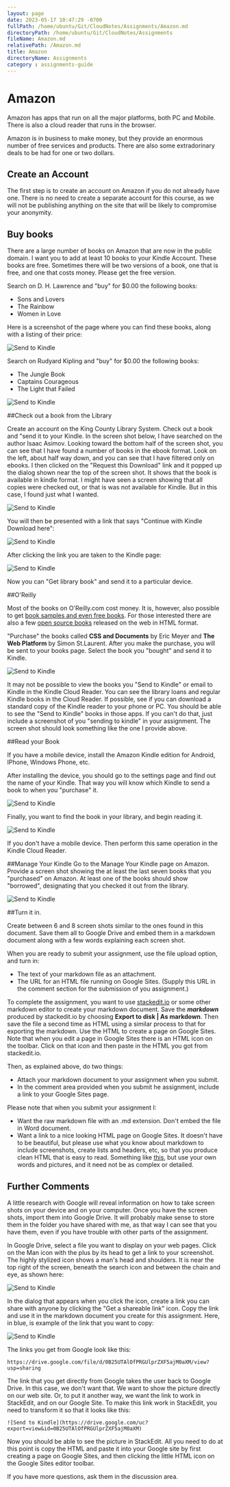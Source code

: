 ```yaml
---
layout: page
date: 2023-05-17 10:47:29 -0700
fullPath: /home/ubuntu/Git/CloudNotes/Assignments/Amazon.md
directoryPath: /home/ubuntu/Git/CloudNotes/Assignments
fileName: Amazon.md
relativePath: /Amazon.md
title: Amazon
directoryName: Assignments
category : assignments-guide
---
```


# Amazon

Amazon has apps that run on all the major platforms, both PC and Mobile. There is also a cloud reader that runs in the browser.

Amazon is in business to make money, but they provide an enormous number of free services and products. There are also some extradorinary deals to be had for one or two dollars.

## Create an Account

The first step is to create an account on Amazon if you do not already have one. There is no need to create a separate account for this course, as we will not be publishing anything on the site that will be likely to compromise your anonymity.

## Buy books

There are a large number of books on Amazon that are now in the public domain. I want you to add at least 10 books to your Kindle Account. These books are free. Sometimes there will be two versions of a book, one that is free, and one that costs money. Please get the free version.

Search on D. H. Lawrence and "buy" for $0.00 the following books:

 - Sons and Lovers
 - The Rainbow
 - Women in Love

Here is a screenshot of the page where you can find these books, along with a listing of their price:

![Send to Kindle](https://drive.google.com/uc?export=view&id=0B25UTAlOfPRGODkwUFZQdFVaM1k)

Search on Rudyard Kipling and "buy" for $0.00 the following books:

- The Jungle Book
- Captains Courageous 
- The Light that Failed

![Send to Kindle](https://drive.google.com/uc?export=view&id=0B25UTAlOfPRGV1FtSWx4UUQ1ajQ)

##Check out a book from the Library

Create an account on the King County Library System. Check out a book and "send it to your Kindle. In the screen shot below, I have searched on the author Isaac Asimov. Looking toward the bottom half of the screen shot, you can see that I have found a number of books in the ebook format. Look on the left, about half way down, and you can see that I have filtered only on ebooks. I then clicked on the "Request this Download" link and it popped up the dialog shown near the top of the screen shot. It shows that the book is available in kindle format. I might have seen a screen showing that all copies were checked out, or that is was not available for Kindle. But in this case, I found just what I wanted. 

![Send to Kindle](https://drive.google.com/uc?export=view&id=0B25UTAlOfPRGdFdfdTBtWDJWT28)

You will then be presented with a link that says "Continue with Kindle Download here":

![Send to Kindle](https://drive.google.com/uc?export=view&id=0B25UTAlOfPRGUDU5RUh1amUwclk)

After clicking the link you are taken to the Kindle page:

![Send to Kindle](https://drive.google.com/uc?export=view&id=0B25UTAlOfPRGVEZZbE9iZHUtTDg)

Now you can "Get library book" and send it to a particular device.

##O'Reilly

Most of the books on O'Reilly.com cost money.  It is, however, also possible to get [book samples and even free books](http://oreilly.com/). For those interested there are also a few [open source books](http://oreilly.com/openbook/) released on the web in HTML format.

"Purchase" the books called **CSS and Documents** by Eric Meyer and  **The Web Platform** by Simon St.Laurent. After you make the purchase, you will be sent to your books page. Select the book you "bought" and send it to Kindle.

![Send to Kindle](http://drive.google.com/uc?export=view&id=0B25UTAlOfPRGbHd0dEVnME5rLVk)

It may not be possible to view the books you "Send to Kindle" or email to Kindle in the Kindle Cloud Reader. You can see the library loans and regular Kindle books in the Cloud Reader. If possible, see if you can download a standard copy of the Kindle reader to your phone or PC. You should be able to see the "Send to Kindle" books in those apps. If you can't do that, just include a screenshot of you "sending to kindle" in your assignment. The screen shot should look something like the one I provide above.

##Read your Book

If you have a mobile device, install the Amazon Kindle edition for Android, IPhone, Windows Phone, etc. 

After installing the device, you should go to the settings page and find out the name of your Kindle. That way you will know which Kindle to send a book to when you "purchase" it.

![Send to Kindle](https://drive.google.com/uc?export=view&id=0B25UTAlOfPRGX3cyTkIwUFRtY2c)

Finally, you want to find the book in your library, and begin reading it.

![Send to Kindle](https://drive.google.com/uc?export=view&id=0B25UTAlOfPRGaHpfTEVHdVZnTXM)

If you don't have a mobile device. Then perform this same operation in the Kindle Cloud Reader.

##Manage Your Kindle
Go to the Manage Your Kindle page on Amazon. Provide a screen shot showing the at least the last seven books that you "purchased" on Amazon. At least one of the books should show "borrowed", designating that you checked it out from the library.

![Send to Kindle](https://drive.google.com/uc?export=view&id=0B25UTAlOfPRGS2ZLc0c4YkxXYTA)

##Turn it in. 

Create between 6 and 8 screen shots similar to the ones found in this document. Save them all to Google Drive and embed them in a markdown document along with a few words explaining each screen shot. 

When you are ready to submit your assignment, use the file upload option, and turn in:

- The text of your markdown file as an attachment. 
- The URL for an HTML file running on Google Sites. (Supply this URL in the comment section for the submission of you assignment.)

To complete the assignment, you want to use [stackedit.io](https://stackedit.io/editor) or some other markdown editor to create your markdown document. Save the ***markdown*** produced by stackedit.io by choosing **Export to disk | As markdown**. Then save the file a second time as HTML using a similar process to that for exporting the markdown. Use the HTML to create a page on Google Sites. Note that when you edit a page in Google Sites there is an HTML icon on the toolbar. Click on that icon and then paste in the HTML you got from stackedit.io.

Then, as explained above, do two things:

- Attach your markdown document to your assignment when you submit. 
- In the comment area provided when you submit he assignment, include a link to your Google Sites page.

Please note that when you submit your assignment I:

- Want the raw markdown file with an .md extension. Don't embed the file in Word document. 
- Want a link to a nice looking HTML page on Google Sites. It doesn't have to be beautiful, but please use what you know about markdown to include screenshots, create lists and headers, etc, so that you produce clean HTML that is easy to read. Something like [this][amz], but use your own words and pictures, and it need not be as complex or detailed.

[amz]:https://sites.google.com/site/elvenware/assignments/Amazon

## Further Comments

A little research with Google will reveal information on how to take screen shots on your device and on your computer. Once you have the screen shots, import them into Google Drive. It will probably make sense to store them in the folder you have shared with me, as that way I can see that you have them, even if you have trouble with other parts of the assignment.

In Google Drive, select a file you want to display on your web pages. Click on the Man icon with the plus by its head to get a link to your screenshot. The highly stylized icon shows a man's head and shoulders. It is near the top right of the screen, beneath the search icon and between the chain and eye, as shown here:

![Send to Kindle](https://drive.google.com/uc?export=view&id=0B25UTAlOfPRGSlIzem9pVC15aVk)

In the dialog that appears when you click the icon, create a link you can share with anyone by clicking the "Get a shareable link" icon. Copy the link and use it in the markdown document you create for this assignment. Here, in blue, is example of the link that you want to copy:

![Send to Kindle](https://drive.google.com/uc?export=view&id=0B25UTAlOfPRGUlprZXF5ajM0aXM)

The links you get from Google look like this:

```	
https://drive.google.com/file/d/0B25UTAlOfPRGUlprZXF5ajM0aXM/view?usp=sharing
```

The link that you get directly from Google takes the user back to Google Drive. In this case, we don't want that. We want to show the picture directly on our web site.  Or, to put it another way, we want the link to work in StackEdit, and on our Google Site. To make this link work in StackEdit, you need to transform it so that it looks like this:

```
![Send to Kindle](https://drive.google.com/uc?export=view&id=0B25UTAlOfPRGUlprZXF5ajM0aXM)	
```

Now you should be able to see the picture in StackEdit. All you need to do at this point is copy the HTML and paste it into your Google site by first creating a page on Google Sites, and then clicking the little HTML icon on the Google Sites editor toolbar.

If you have more questions, ask them in the discussion area.<!--se_discussion_list:{"hvmrtkcha0ofb6ivg2r0uyethrbxjptnk4dqj4rxvjk0lo6r":{"selectionStart":573,"type":"conflict","selectionEnd":881,"discussionIndex":"hvmrtkcha0ofb6ivg2r0uyethrbxjptnk4dqj4rxvjk0lo6r"},"mba0smkzfz6u2b0sgwynqx86wz48859l9n0rqd0abbqi20fr":{"selectionStart":4703,"type":"conflict","selectionEnd":1422,"discussionIndex":"mba0smkzfz6u2b0sgwynqx86wz48859l9n0rqd0abbqi20fr"}}-->